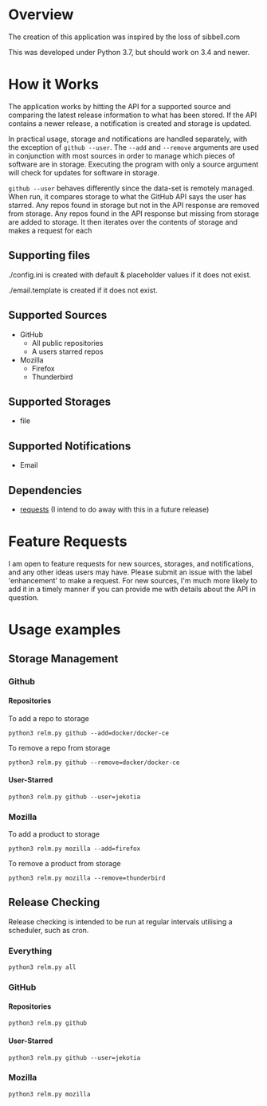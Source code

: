 # Overview

The creation of this application was inspired by the loss of sibbell.com

This was developed under Python 3.7, but should work on 3.4 and newer.

# How it Works

The application works by hitting the API for a supported source and comparing the latest release information to what has been stored. If the API contains a newer release, a notification is created and storage is updated.

In practical usage, storage and notifications are handled separately, with the exception of `github --user`. The `--add` and `--remove` arguments are used in conjunction with most sources in order to manage which pieces of software are in storage. Executing the program with only a source argument will check for updates for software in storage.

`github --user` behaves differently since the data-set is remotely managed. When run, it compares storage to what the GitHub API says the user has starred. Any repos found in storage but not in the API response are removed from storage. Any repos found in the API response but missing from storage are added to storage. It then iterates over the contents of storage and makes a request for each 

## Supporting files

./config.ini is created with default & placeholder values if it does not exist.

./email.template is created if it does not exist.

## Supported Sources

- GitHub
  - All public repositories
  - A users starred repos
- Mozilla
  - Firefox
  - Thunderbird

## Supported Storages

- file

## Supported Notifications

- Email

## Dependencies

- [requests](https://github.com/requests/requests) (I intend to do away with this in a future release)

# Feature Requests

I am open to feature requests for new sources, storages, and notifications, and any other ideas users may have. Please submit an issue with the label 'enhancement' to make a request. For new sources, I'm much more likely to add it in a timely manner if you can provide me with details about the API in question.

# Usage examples

## Storage Management

### Github

#### Repositories

To add a repo to storage

`python3 relm.py github --add=docker/docker-ce`

To remove a repo from storage

`python3 relm.py github --remove=docker/docker-ce`

#### User-Starred

`python3 relm.py github --user=jekotia`

### Mozilla

To add a product to storage

`python3 relm.py mozilla --add=firefox`

To remove a product from storage

`python3 relm.py mozilla --remove=thunderbird`

## Release Checking

Release checking is intended to be run at regular intervals utilising a scheduler, such as cron.

### Everything

`python3 relm.py all`

### GitHub

#### Repositories

`python3 relm.py github`

#### User-Starred

`python3 relm.py github --user=jekotia`

### Mozilla

`python3 relm.py mozilla`
